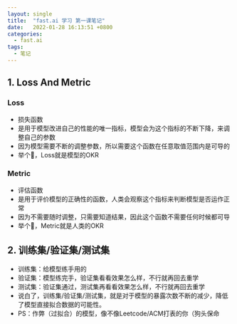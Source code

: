 ```yaml
---
layout: single
title:  "fast.ai 学习 第一课笔记"
date:   2022-01-28 16:13:51 +0800
categories:
  - fast.ai
tags:
  - 笔记
---
```

## 1. Loss And Metric

### Loss
- 损失函数
- 是用于模型改进自己的性能的唯一指标，模型会为这个指标的不断下降，来调整自己的参数
- 因为模型需要不断的调整参数，所以需要这个函数在任意取值范围内是可导的
- 举个🌰，Loss就是模型的OKR

### Metric
- 评估函数
- 是用于评价模型的正确性的函数，人类会观察这个指标来判断模型是否运作正常
- 因为不需要随时调整，只需要知道结果，因此这个函数不需要任何时候都可导
- 举个🌰，Metric就是人类的OKR

## 2. 训练集/验证集/测试集
- 训练集：给模型练手用的
- 验证集：模型练完手，验证集看看效果怎么样，不行就再回去重学
- 测试集：验证集通过，测试集再看看效果怎么样，不行就再回去重学
- 说白了，训练集/验证集/测试集，就是对于模型的暴露次数不断的减少，降低了模型直接拟合数据的可能性。
- PS：作弊（过拟合）的模型，像不像Leetcode/ACM打表的你（狗头保命